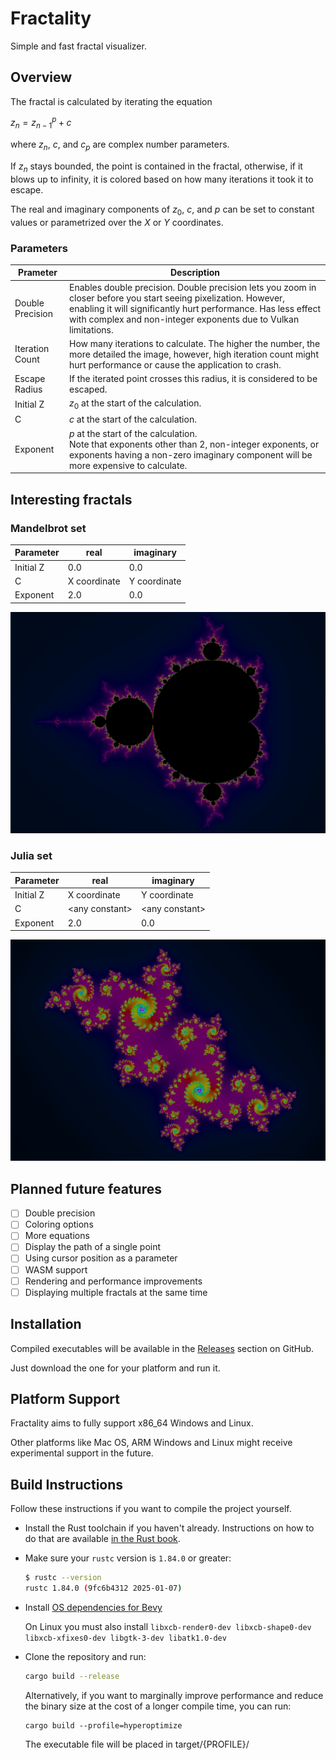 # Fractality

Simple and fast fractal visualizer.

## Overview

The fractal is calculated by iterating the equation

$z_{n} = z_{n-1}^p + c$

where $z_{n}$, $c$, and $c_{p}$ are complex number parameters.

If $z_{n}$ stays bounded, the point is contained in the fractal,
otherwise, if it blows up to infinity,
it is colored based on how many iterations it took it to escape.

The real and imaginary components of $z_{0}$, $c$, and $p$ can be set to
constant values or parametrized over the $X$ or $Y$ coordinates.

### Parameters

| Prameter         | Description                                                                                                                                                                                                                                          |
| ---------------- | ---------------------------------------------------------------------------------------------------------------------------------------------------------------------------------------------------------------------------------------------------- |
| Double Precision | Enables double precision. Double precision lets you zoom in closer before you start seeing pixelization. However, enabling it will significantly hurt performance. Has less effect with complex and non-integer exponents due to Vulkan limitations. |
| Iteration Count  | How many iterations to calculate. The higher the number, the more detailed the image, however, high iteration count might hurt performance or cause the application to crash.                                                                        |
| Escape Radius    | If the iterated point crosses this radius, it is considered to be escaped.                                                                                                                                                                           |
| Initial Z        | $z_0$ at the start of the calculation.                                                                                                                                                                                                               |
| C                | $c$ at the start of the calculation.                                                                                                                                                                                                                 |
| Exponent         | $p$ at the start of the calculation. <br> Note that exponents other than 2, non-integer exponents, or exponents having a non-zero imaginary component will be more expensive to calculate.                                                           |

## Interesting fractals

### Mandelbrot set

| Parameter | real         | imaginary    |
| --------- | ------------ | ------------ |
| Initial Z | 0.0          | 0.0          |
| C         | X coordinate | Y coordinate |
| Exponent  | 2.0          | 0.0          |

![Mandlebrot set image](materials/mandelbrot_set.png)

### Julia set

| Parameter | real            | imaginary       |
| --------- | --------------- | --------------- |
| Initial Z | X coordinate    | Y coordinate    |
| C         | \<any constant> | \<any constant> |
| Exponent  | 2.0             | 0.0             |

![julia set image](materials/julia_set.png)

## Planned future features

- [ ] Double precision
- [ ] Coloring options
- [ ] More equations
- [ ] Display the path of a single point
- [ ] Using cursor position as a parameter
- [ ] WASM support
- [ ] Rendering and performance improvements
- [ ] Displaying multiple fractals at the same time

## Installation

Compiled executables will be available in the
[Releases](https://github.com/SophieSilver/fractality/releases/) section on GitHub.

Just download the one for your platform and run it.

## Platform Support

Fractality aims to fully support x86_64 Windows and Linux.

Other platforms like Mac OS, ARM Windows and Linux might receive experimental support in the future.

## Build Instructions

Follow these instructions if you want to compile the project yourself.

- Install the Rust toolchain if you haven't already. Instructions on how to do that are available
  [in the Rust book](https://doc.rust-lang.org/book/ch01-01-installation.html).
- Make sure your `rustc` version is `1.84.0` or greater:
  ```sh
  $ rustc --version
  rustc 1.84.0 (9fc6b4312 2025-01-07)
  ```
- Install [OS dependencies for Bevy](https://bevyengine.org/learn/quick-start/getting-started/setup/#installing-os-dependencies)

  On Linux you must also install `libxcb-render0-dev libxcb-shape0-dev libxcb-xfixes0-dev libgtk-3-dev libatk1.0-dev`

- Clone the repository and run:
  ```sh
  cargo build --release
  ```
  Alternatively, if you want to marginally improve performance
  and reduce the binary size at the cost of a longer compile time, you can run:
  ```
  cargo build --profile=hyperoptimize
  ```
  The executable file will be placed in target/{PROFILE}/
